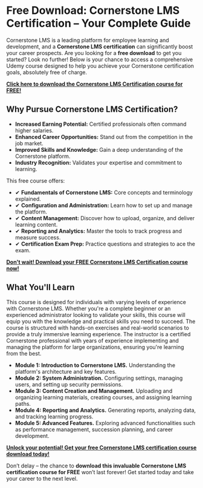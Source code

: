 # Free Download: Cornerstone LMS Certification – Your Complete Guide

Cornerstone LMS is a leading platform for employee learning and development, and a **Cornerstone LMS certification** can significantly boost your career prospects. Are you looking for a **free download** to get you started? Look no further! Below is your chance to access a comprehensive Udemy course designed to help you achieve your Cornerstone certification goals, absolutely free of charge.

[**Click here to download the Cornerstone LMS Certification course for FREE!**](https://udemywork.com/cornerstone-lms-certification)

## Why Pursue Cornerstone LMS Certification?

*   **Increased Earning Potential:** Certified professionals often command higher salaries.
*   **Enhanced Career Opportunities:** Stand out from the competition in the job market.
*   **Improved Skills and Knowledge:** Gain a deep understanding of the Cornerstone platform.
*   **Industry Recognition:** Validates your expertise and commitment to learning.

This free course offers:

*   ✔ **Fundamentals of Cornerstone LMS:** Core concepts and terminology explained.
*   ✔ **Configuration and Administration:** Learn how to set up and manage the platform.
*   ✔ **Content Management:** Discover how to upload, organize, and deliver learning content.
*   ✔ **Reporting and Analytics:** Master the tools to track progress and measure success.
*   ✔ **Certification Exam Prep:** Practice questions and strategies to ace the exam.

[**Don't wait! Download your FREE Cornerstone LMS Certification course now!**](https://udemywork.com/cornerstone-lms-certification)

## What You'll Learn

This course is designed for individuals with varying levels of experience with Cornerstone LMS. Whether you're a complete beginner or an experienced administrator looking to validate your skills, this course will equip you with the knowledge and practical skills you need to succeed. The course is structured with hands-on exercises and real-world scenarios to provide a truly immersive learning experience. The instructor is a certified Cornerstone professional with years of experience implementing and managing the platform for large organizations, ensuring you're learning from the best.

*   **Module 1: Introduction to Cornerstone LMS.** Understanding the platform's architecture and key features.
*   **Module 2: System Administration.** Configuring settings, managing users, and setting up security permissions.
*   **Module 3: Content Creation and Management.** Uploading and organizing learning materials, creating courses, and assigning learning paths.
*   **Module 4: Reporting and Analytics.** Generating reports, analyzing data, and tracking learning progress.
*   **Module 5: Advanced Features.** Exploring advanced functionalities such as performance management, succession planning, and career development.

[**Unlock your potential! Get your free Cornerstone LMS certification course download today!**](https://udemywork.com/cornerstone-lms-certification)

Don’t delay – the chance to **download this invaluable Cornerstone LMS certification course for FREE** won’t last forever! Get started today and take your career to the next level.
